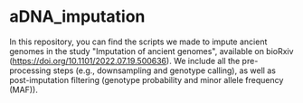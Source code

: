 # aDNA_imputation

In this repository, you can find the scripts we made to impute ancient genomes in the study "Imputation of ancient genomes", available on bioRxiv (https://doi.org/10.1101/2022.07.19.500636). We include all the pre-processing steps (e.g., downsampling and genotype calling), as well as post-imputation filtering (genotype probability and minor allele frequency (MAF)).
